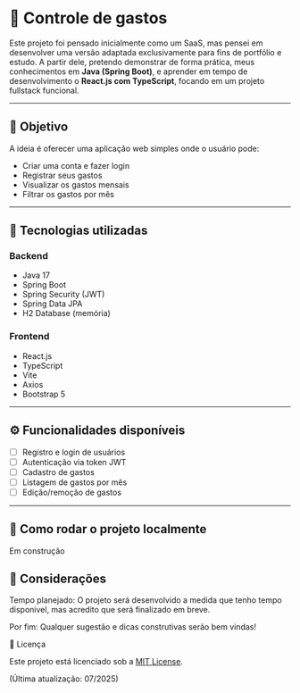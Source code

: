# 💸 Controle de gastos

Este projeto foi pensado inicialmente como um SaaS, mas pensei em desenvolver uma versão adaptada exclusivamente para fins de portfólio e estudo. A partir dele, pretendo demonstrar de forma prática, meus conhecimentos em **Java (Spring Boot)**, e aprender em tempo de desenvolvimento o  **React.js com TypeScript**, focando em um projeto fullstack funcional.

---

## 🧠 Objetivo

A ideia é oferecer uma aplicação web simples onde o usuário pode:
- Criar uma conta e fazer login
- Registrar seus gastos
- Visualizar os gastos mensais
- Filtrar os gastos por mês

---

## 🧰 Tecnologias utilizadas

### Backend
- Java 17
- Spring Boot
- Spring Security (JWT)
- Spring Data JPA
- H2 Database (memória)

### Frontend
- React.js
- TypeScript
- Vite
- Axios
- Bootstrap 5

---

## ⚙️ Funcionalidades disponíveis

- [ ] Registro e login de usuários
- [ ] Autenticação via token JWT
- [ ] Cadastro de gastos
- [ ] Listagem de gastos por mês
- [ ] Edição/remoção de gastos

---

## 🧪 Como rodar o projeto localmente

Em construção

## 📌 Considerações

Tempo planejado: O projeto será desenvolvido a medida que tenho tempo disponivel, mas acredito que será finalizado em breve.

Por fim: Qualquer sugestão e dicas construtivas serão bem vindas!

📄 Licença

Este projeto está licenciado sob a [MIT License](https://github.com/DjalmaXavier/expense-project/blob/main/LICENSE).

(Última atualização: 07/2025)
